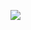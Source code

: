 ![](https://www.nta.go.jp/tmp/a28dbe4b-ab7a-4b84-9c6e-7ed830463ff9/images/15ecfd8aee5f05d2c3a90bfc177bd4ab94a7da025fe65d0cbc7eb9e10d291d5f.jpg)